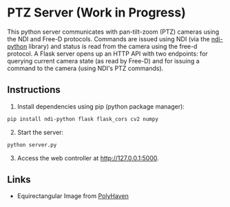 # PTZ Server (Work in Progress)

This python server communicates with pan-tilt-zoom (PTZ) cameras using the NDI and Free-D protocols. Commands are issued using NDI (via the [ndi-python](https://github.com/buresu/ndi-python) library) and status is read from the camera using the free-d protocol. A Flask server opens up an HTTP API with two endpoints: for querying current camera state (as read by Free-D) and for issuing a command to the camera (using NDI's PTZ commands).

## Instructions

1. Install dependencies using pip (python package manager):

```sh
pip install ndi-python flask flask_cors cv2 numpy
```

2. Start the server:

```sh
python server.py
```

3. Access the web controller at http://127.0.0.1:5000.

## Links

- Equirectangular Image from [PolyHaven](https://polyhaven.com/a/vestibule)
